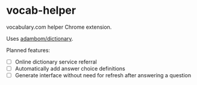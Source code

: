 # vocab-helper
vocabulary.com helper Chrome extension.

Uses [adambom/dictionary](https://github.com/adambom/dictionary).

Planned features:
- [ ] Online dictionary service referral
- [ ] Automatically add answer choice definitions
- [ ] Generate interface without need for refresh after answering a question
